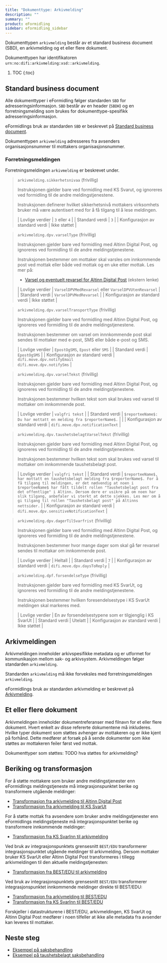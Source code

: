 ```yaml
---
title: "Dokumenttype: Arkivmelding"
description: ""
summary: ""
product: eFormidling
sidebar: eformidling_sidebar
---
```


Dokumenttypen `arkivmelding` består av et standard business document (SBD), en arkivmelding og et eller flere dokument.

Dokumenttypen har identifikatoren `urn:no:difi:arkivmelding:xsd::arkivmelding`.

1. TOC
{:toc}

## Standard business document

Alle dokumenttyper i eFormidling følger standarden `SBD` for adresseringsinformasjon. `SBD` består av en header (`SBDH`)
og en forretningsmelding som brukes for dokumenttype-spesifikk adresseringsinformasjon.

eFormidlings bruk av standarden `SBD` er beskrevet på [Standard business document](standard_sbd).

Dokumenttypen `arkivmelding` adresseres fra avsenders organisasjonsnummer til mottakers organisasjonsnummer.

### Forretningsmeldingen

Forretningsmeldingen `arkivmelding` er beskrevet under.

> `arkivmelding.sikkerhetsnivaa` (frivillig)
>
> Instruksjonen gjelder bare ved formidling med KS Svarut, og ignoreres ved formidling til de andre meldingstjenestene.
>
> Instruksjonen definerer hvilket sikkerhetsnivå mottakers virksomhets bruker må være autentisert med for å få tilgang
> til å lese meldingen.
>
> | Lovlige verdier                 | `3` eller `4` |
> | Standard verdi                  | `3`           |
> | Konfigurasjon av standard verdi | Ikke støttet  |

> `arkivmelding.dpv.varselType` (frivillig)
>
> Instruksjonen gjelder bare ved formidling med Altinn Digital Post, og ignoreres ved formidling til de andre
meldingstjenestene.
>
> Instruksjonen bestemmer om mottaker skal varsles om innkommende post ved mottak eller både ved mottak og en uke etter
mottak. Les mer på:
> 
> - [Varsel og eventuelt revarsel for Altinn Digital Post](https://altinn.github.io/docs/utviklingsguider/digital-post-til-virksomheter/overorndet-funksjonalitet/#varsel-og-evt-revarsel) (ekstern lenke)
>
> | Lovlige verdier                 | `VarselDPVMedRevarsel` eller `VarselDPVUtenRevarsel` |
> | Standard verdi                  | `VarselDPVMedRevarsel`                               |
> | Konfigurasjon av standard verdi | Ikke støttet                                         |

> `arkivmelding.dpv.varselTransportType` (frivillig)
>
> Instruksjonen gjelder bare ved formidling med Altinn Digital Post, og ignoreres ved formidling til de andre
meldingstjenestene.
>
> Instruksjonen bestemmer om varsel om innnkommende post skal sendes til mottaker med e-post, SMS eller både e-post og
SMS.
>
> | Lovlige verdier                 | `EpostOgSMS`, `Epost` eller `SMS`                        |
> | Standard verdi                  | `EpostOgSMS`                                             |
> | Konfigurasjon av standard verdi | `difi.move.dpv.notifyEmail`<br>`difi.move.dpv.notifySms` |

> `arkivmelding.dpv.varselTekst` (frivillig)
>
> Instruksjonen gjelder bare ved formidling med Altinn Digital Post, og ignoreres ved formidling til de andre
meldingstjenestene.
>
> Instruksjonen bestemmer hvilken tekst som skal brukes ved varsel til mottaker om innkommende post. 
>
> | Lovlige verdier                 | `valgfri tekst`                                                 |
> | Standard verdi                  | `$reporteeName$: Du har mottatt en melding fra $reporterName$.` |                      |
> | Konfigurasjon av standard verdi | `difi.move.dpv.notificationText`                                |

> `arkivmelding.dpv.taushetsbelagtVarselTekst` (frivillig)
>
> Instruksjonen gjelder bare ved formidling med Altinn Digital Post, og ignoreres ved formidling til de andre
meldingstjenestene.
>
> Instruksjonen bestemmer hvilken tekst som skal brukes ved varsel til mottaker om innkommende taushetsbelagt post.
>
> | Lovlige verdier                 | `valgfri tekst`                                                                                                                                                                                                                                                                                                                                                                                          |
> | Standard verdi                  | `$reporteeName$, har mottatt en taushetsbelagt melding fra $reporterName$. For å få tilgang til meldingen, er det nødvendig at noen i $reporteeName$ har fått tildelt rollen "Taushetsbelagt post fra det offentlige" i Altinn. Dersom dere er usikre på om noen har slik tilgang, anbefaler vi sterkt at dette sjekkes. Les mer om å gi tilgang til rollen "Taushetsbelagt post" på Altinns nettsider.` |
> | Konfigurasjon av standard verdi | `difi.move.dpv.sensitiveNotificationText`                                                                                                                                                                                                                                                                                                                                                                |

> `arkivmelding.dpv.dagerTilSvarfrist` (frivillig)
>
> Instruksjonen gjelder bare ved formidling med Altinn Digital Post, og ignoreres ved formidling til de andre
meldingstjenestene.
>
> Instruksjonen bestemmer hvor mange dager som skal gå før revarsel sendes til mottakar om innkommende post. 
>
> | Lovlige verdier                 | Heltall                     |
> | Standard verdi                  | `7`                         |
> | Konfigurasjon av standard verdi | `difi.move.dpv.daysToReply` |

> `arkivmelding.dpf.forsendelseType` (frivillig)
>
> Instruksjonen gjelder bare ved formidling med KS SvarUt, og ignoreres ved formidling til de andre
meldingstjenestene.
>
> Instruksjonen bestemmer hvilken foresendelsestype i KS SvarUt meldingen skal markeres med.
>
> | Lovlige verdier                 | En av forsendelsestypene som er tilgjenglig i KS SvarUt |
> | Standard verdi                  | Utelatt                                                 |
> | Konfigurasjon av standard verdi | Ikke støttet                                            |

## Arkivmeldingen

Arkivmeldingen inneholder arkivspesifikke metadata og er utformet for kommunikasjon mellom sak- og arkivsystem.
Arkivmeldingen følger standarden `arkivmelding`.

Standarden `arkivmelding` må ikke forveksles med forretningsmeldingen `arkivmelding`.

eFormidlings bruk av standarden arkivmelding er beskrevet på [Arkivmelding](standard_arkivmelding).

## Et eller flere dokument

Arkivmeldingen inneholder dokumentreferanser med filnavn for et eller flere dokument. Hvert enkelt av disse refererte
dokumentene må inkluderes. Hvilke typer dokument som støttes avhenger av mottakeren og er ikke kjent på forhånd. Dette
medfører at forsøk på å sende dokumenter som ikke støttes av mottakeren feiler først ved mottak.

Dokumenttyper som støttes: TODO hva støttes for arkivmelding?

## Beriking og transformasjon

For å støtte mottakere som bruker andre meldingstjenester enn eFormidlings meldingstjeneste må integrasjonspunktet
berike og transformere utgående meldinger:

- [Transformasjon fra arkivmelding til Altinn Digital Post](../Transformasjoner/arkivmelding_til_altinn_digital_post)
- [Transformasjon fra arkivmelding til KS SvarUt](../Transformasjoner/arkivmelding_til_ks_svarut)

For å støtte mottak fra avsendere som bruker andre meldingstjenester enn eFormidlings meldingstjeneste må
integrasjonspunktet berike og transformere innkommende meldinger:

- [Transformasjon fra KS SvarInn til arkivmelding](../Transformasjoner/ks_svarinn_til_arkivmelding)

Ved bruk av integrasjonspunktets grensesnitt `BEST/EDU` transformerer integrasjonspunktet utgående meldinger til
arkivmelding. Dersom mottaker bruker KS SvarUt eller Altinn Digital Post transformeres i tillegg arkivmeldingen til den
aktuelle meldingstjenesten:

- [Transformasjon fra BEST/EDU til arkivmelding](../Transformasjoner/bestedu_til_arkivmelding)

Ved bruk av integrasjonspunktets grensesnitt `BEST/EDU` transformerer integrasjonspunktet innkommende meldinger direkte
til BEST/EDU:

- [Transformasjon fra arkivmelding til BEST/EDU](../Transformasjoner/arkivmelding_til_bestedu)
- [Transformasjon fra KS SvarInn til BEST/EDU](../Transformasjoner/ks_svarinn_til_bestedu)

Forskjeller i datastrukturene i BEST/EDU, arkivmeldingen, KS SvarUt og Altinn Digital Post medfører i noen tilfeller at
ikke alle metadata fra avsender kan leveres til mottaker.

## Neste steg

- [Eksempel på saksbehandling](../Eksempel/saksbehandling)
- [Eksempel på taushetsbelagt saksbehandling](../Eksempel/taushetsbelagt_saksbehandling)
